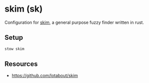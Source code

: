 # skim (sk)

Configuration for [skim](https://github.com/lotabout/skim), a general purpose
fuzzy finder written in rust.

## Setup

```bash
stow skim
```

## Resources

- https://github.com/lotabout/skim
